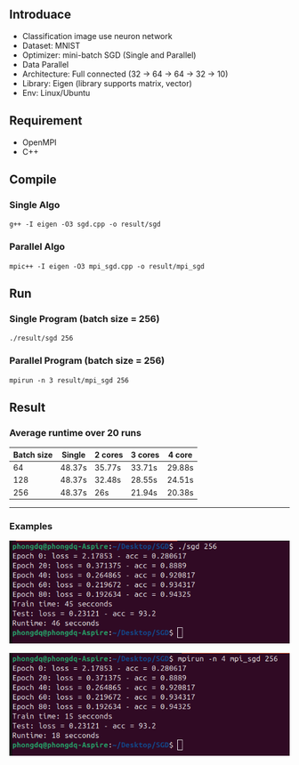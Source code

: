 ## Introduace
- Classification image use neuron network
- Dataset: MNIST
- Optimizer: mini-batch SGD (Single and Parallel)
- Data Parallel
- Architecture: Full connected (32 -> 64 -> 64 -> 32 -> 10)
- Library: Eigen (library supports matrix, vector)
- Env: Linux/Ubuntu

## Requirement
- OpenMPI
- C++
## Compile
### Single Algo
```
g++ -I eigen -O3 sgd.cpp -o result/sgd
```
### Parallel Algo
```
mpic++ -I eigen -O3 mpi_sgd.cpp -o result/mpi_sgd
```
## Run
### Single Program (batch size = 256)
```
./result/sgd 256
```
### Parallel Program (batch size = 256)
```
mpirun -n 3 result/mpi_sgd 256
```
## Result
### Average runtime over 20 runs

| Batch size | Single   | 2 cores   | 3 cores   | 4 core    |
|------------|----------|-----------|-----------|-----------|
| 64         | 48.37s   |35.77s     |33.71s     | 29.88s    |
| 128        | 48.37s   |32.48s     |28.55s     | 24.51s    |
| 256        | 48.37s   |26s        |21.94s     | 20.38s    |
-------------------------------------------------------------

### Examples
![SGD single batch size 256](./result/sgd.png)

![SGD parallel batch size 256](./result/mpi.png)


